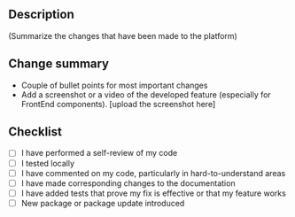 ## Description

(Summarize the changes that have been made to the platform)

## Change summary

- Couple of bullet points for most important changes
- Add a screenshot or a video of the developed feature (especially for FrontEnd components).
  [upload the screenshot here]

## Checklist

- [ ] I have performed a self-review of my code
- [ ] I tested locally
- [ ] I have commented on my code, particularly in hard-to-understand areas
- [ ] I have made corresponding changes to the documentation
- [ ] I have added tests that prove my fix is effective or that my feature works
- [ ] New package or package update introduced
